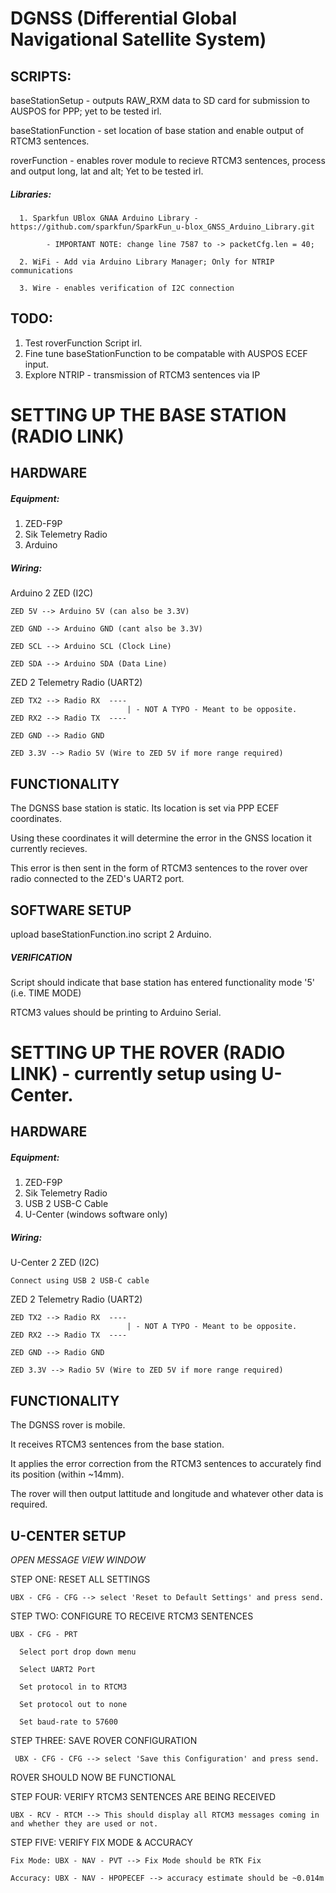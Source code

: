 # DGNSS (Differential Global Navigational Satellite System)
## SCRIPTS:
   baseStationSetup - outputs RAW_RXM data to SD card for submission to AUSPOS for PPP; yet to be tested irl.
   
   baseStationFunction - set location of base station and enable output of RTCM3 sentences.
   
   roverFunction - enables rover module to recieve RTCM3 sentences, process and output long, lat and alt; Yet to be tested irl.
   
   ##### Libraries:
      1. Sparkfun UBlox GNAA Arduino Library - https://github.com/sparkfun/SparkFun_u-blox_GNSS_Arduino_Library.git
         
            - IMPORTANT NOTE: change line 7587 to -> packetCfg.len = 40;
            
      2. WiFi - Add via Arduino Library Manager; Only for NTRIP communications
      
      3. Wire - enables verification of I2C connection
   
## TODO:
  1. Test roverFunction Script irl.
  2. Fine tune baseStationFunction to be compatable with AUSPOS ECEF input.
  3. Explore NTRIP - transmission of RTCM3 sentences via IP 
   
# SETTING UP THE BASE STATION (RADIO LINK)

## HARDWARE
##### Equipment:
  1. ZED-F9P
  2. Sik Telemetry Radio
  3. Arduino
##### Wiring:
  Arduino 2 ZED (I2C)
  
    ZED 5V --> Arduino 5V (can also be 3.3V)
    
    ZED GND --> Arduino GND (cant also be 3.3V)
    
    ZED SCL --> Arduino SCL (Clock Line)
    
    ZED SDA --> Arduino SDA (Data Line)
    
  ZED 2 Telemetry Radio (UART2)
  
    ZED TX2 --> Radio RX  ----
                              | - NOT A TYPO - Meant to be opposite.
    ZED RX2 --> Radio TX  ----
    
    ZED GND --> Radio GND
    
    ZED 3.3V --> Radio 5V (Wire to ZED 5V if more range required)
## FUNCTIONALITY
The DGNSS base station is static. Its location is set via PPP ECEF coordinates.

Using these coordinates it will determine the error in the GNSS location it currently recieves.

This error is then sent in the form of RTCM3 sentences to the rover over radio connected to the ZED's UART2 port. 

## SOFTWARE SETUP

  upload baseStationFunction.ino script 2 Arduino.
  
##### VERIFICATION
  Script should indicate that base station has entered functionality mode '5' (i.e. TIME MODE)
  
  RTCM3 values should be printing to Arduino Serial. 



# SETTING UP THE ROVER (RADIO LINK) - currently setup using U-Center.

## HARDWARE
##### Equipment:
  1. ZED-F9P
  2. Sik Telemetry Radio
  3. USB 2 USB-C Cable
  4. U-Center (windows software only)
##### Wiring:
  U-Center 2 ZED (I2C)
  
    Connect using USB 2 USB-C cable
    
  ZED 2 Telemetry Radio (UART2)
  
    ZED TX2 --> Radio RX  ----
                              | - NOT A TYPO - Meant to be opposite.
    ZED RX2 --> Radio TX  ----
    
    ZED GND --> Radio GND
    
    ZED 3.3V --> Radio 5V (Wire to ZED 5V if more range required)
## FUNCTIONALITY
The DGNSS rover is mobile.

It receives RTCM3 sentences from the base station.

It applies the error correction from the RTCM3 sentences to accurately find its position (within ~14mm). 

The rover will then output lattitude and longitude and whatever other data is required.

## U-CENTER SETUP

  *OPEN MESSAGE VIEW WINDOW*

  STEP ONE: RESET ALL SETTINGS
    
    UBX - CFG - CFG --> select 'Reset to Default Settings' and press send.
    
  STEP TWO: CONFIGURE TO RECEIVE RTCM3 SENTENCES
  
    UBX - CFG - PRT
    
      Select port drop down menu
      
      Select UART2 Port
      
      Set protocol in to RTCM3
      
      Set protocol out to none
      
      Set baud-rate to 57600
      
   STEP THREE: SAVE ROVER CONFIGURATION
   
     UBX - CFG - CFG --> select 'Save this Configuration' and press send.
     
   ROVER SHOULD NOW BE FUNCTIONAL
   
   STEP FOUR: VERIFY RTCM3 SENTENCES ARE BEING RECEIVED
   
    UBX - RCV - RTCM --> This should display all RTCM3 messages coming in and whether they are used or not. 
    
   STEP FIVE: VERIFY FIX MODE & ACCURACY
   
    Fix Mode: UBX - NAV - PVT --> Fix Mode should be RTK Fix
    
    Accuracy: UBX - NAV - HPOPECEF --> accuracy estimate should be ~0.014m
    
    
  



  
   

